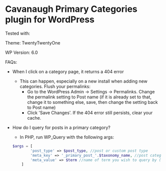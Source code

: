 # Cavanaugh Primary Categories plugin for WordPress

Tested with:
    
Theme: TwentyTwentyOne
    
WP Version: 6.0

FAQs:

- When I click on a category page, it returns a 404 error
    - This can happen, especially on a new install when adding new categories. Flush your permalinks:
        - Go to the WordPress Admin -> Settings -> Permalinks. Change the permalink setting to Post name 
        (if it is already set to that, change it to something else, save, then change the setting back to Post name)
        - Click 'Save Changes'. If the 404 error still persists, clear your cache.

- How do I query for posts in a primary category?
    - In PHP, run WP_Query with the following args:
    ```php
    $args = [
            'post_type' => $post_type, //post or custom post type
            'meta_key' => '_primary_post_'.$taxonomy_name, //post category or custom taxonomies, $taxonomy_name will always include taxonomy name. eg 'category', 'movie_genres'
            'meta_value' => $term //name of term you wish to query by (which is the name of term) Eg. 'Sample Category', 'Horror'
        ]
    ```

